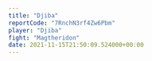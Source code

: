 ```yaml
---
title: "Djiba"
reportCode: "7RnchN3rf4Zw6Pbm"
player: "Djiba"
fight: "Magtheridon"
date: 2021-11-15T21:50:09.524000+00:00
---
```


